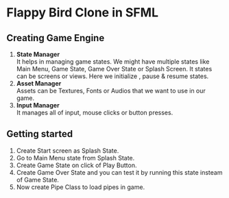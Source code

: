 # Flappy Bird Clone in SFML

## Creating Game Engine
1. __State Manager__  
It helps in managing game states. We might have multiple states like Main Menu, Game State, Game Over State or Splash Screen.  It states can be screens or views. Here we initialize
, pause & resume states.  
2. __Asset Manager__  
Assets can be Textures, Fonts or Audios that we want to use in our game.  
3. __Input Manager__  
It manages all of input, mouse clicks or button presses.  

## Getting started
1. Create Start screen as Splash State.  
2. Go to Main Menu state from Splash State.  
3. Create Game State on click of Play Button.  
4. Create Game Over State and you can test it by running this state insteam of Game State.  
5. Now create Pipe Class to load pipes in game.  

